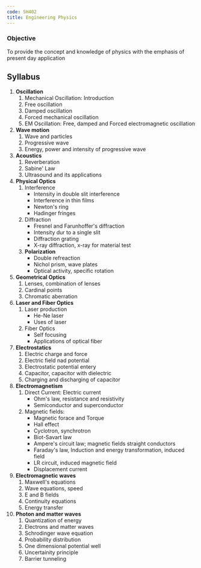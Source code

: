 ```yaml
---
code: SH402
title: Engineering Physics
---
```


### Objective
To provide the concept and knowledge of physics with the emphasis of present day application

## Syllabus
1. **Oscillation**
	1. Mechanical Oscillation: Introduction
	2. Free oscillation
	3. Damped oscillation
	4. Forced mechanical oscillation
	5. EM Oscillation: Free, damped and Forced electromagnetic oscillation
2. **Wave motion**
	1. Wave and particles
	2. Progressive wave
	3. Energy, power and intensity of progressive wave
3. **Acoustics**
	1. Reverberation
	2. Sabine' Law
	3. Ultrasound and its applications
4. **Physical Optics**
	1. Interference
		- Intensity in double slit interference
		- Interference in thin films
		- Newton's ring
		- Hadinger fringes
	2. Diffraction
		- Fresnel and Farunhoffer's diffraction
		- Intensity dur to a single slit
		- Diffraction grating
		- X-ray diffraction, x-ray for material test
	3. **Polarization**
		- Double refreaction
		- Nichol prism, wave plates
		- Optical activity, specific rotation
5. **Geometrical Optics**
	1. Lenses, combination of lenses
	2. Cardinal points
	3. Chromatic aberration
6. **Laser and Fiber Optics**
	1. Laser production
		- He-Ne laser
		- Uses of laser
	2. Fiber Optics
		- Self focusing
		- Applications of optical fiber
7. **Electrostatics**
	1. Electric charge and force
	2. Electric field nad potential
	3. Electrostatic potential entery
	4. Capacitor, capacitor with dielectric
	5. Charging and discharging of capacitor
8. **Electromagnetism**
	1. Direct Current: Electric current
		- Ohm's law, resistance and resistivity
		- Semiconductor and superconductor
	2. Magnetic fields:
		- Magnetic forace and Torque
		- Hall effect
		- Cyclotron, synchrotron
		- Biot-Savart law
		- Ampere's circuit law; magnetic fields straight conductors
		- Faraday's law, Induction and energy transformation, induced field
		- LR circuit, induced magnetic field
		- Displacement current
9. **Electromagnetic waves**
	1. Maxwell's equations
	2. Wave equations, speed
	3. E and B fields
	4. Continuity equations
	5. Energy transfer
10. **Photon and matter waves**
	1. Quantization of energy
	2. Electrons and matter waves
	3. Schrodinger wave equation
	4. Probability distribution
	5. One dimensional potential well
	6. Uncertainity principle
	7. Barrier tunneling
